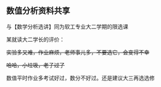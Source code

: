 ## 数值分析资料共享

与【数学分析选讲】同为软工专业大二学期的限选课

某就读大二学长的评价：

~~实验多又难，作业麻烦，老师事儿多，不要选它，会变得不幸~~ 

~~哈哈，小垃圾，老子过了~~

数值平时作业多考试好过，数分不好过。还是建议大三再选选修

